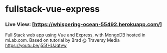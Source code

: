 # fullstack-vue-express

### Live View: [https://whispering-ocean-55492.herokuapp.com/]

Full Stack web app using Vue and Express, with MongoDB hosted in mLab.com.
Based on tutorial by Brad @ Traversy Media https://youtu.be/j55fHUJqtyw
